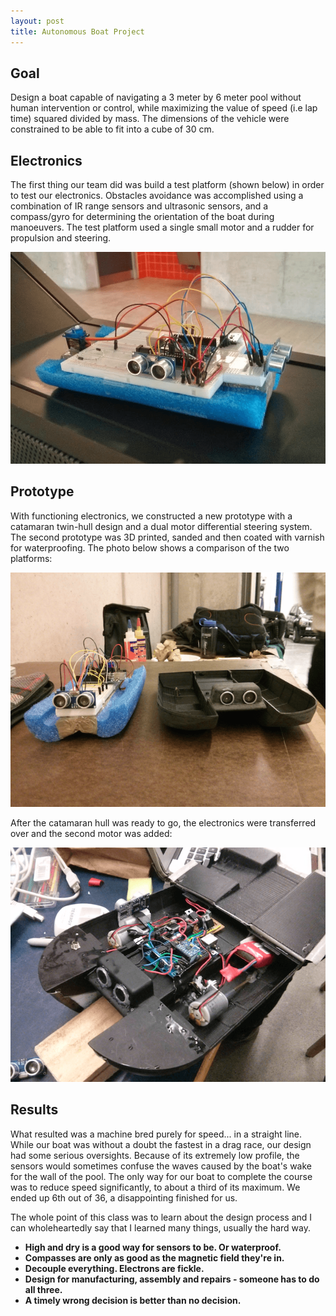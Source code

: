 ```yaml
---
layout: post
title: Autonomous Boat Project
---
```


## Goal
Design a boat capable of navigating a 3 meter by 6 meter pool without human intervention or control, while maximizing the value of speed (i.e lap time) squared divided by mass. The dimensions of the vehicle were constrained to be able to fit into a cube of 30 cm.

## Electronics
The first thing our team did was build a test platform (shown below) in order to test our electronics. Obstacles avoidance was accomplished using a combination of IR range sensors and ultrasonic sensors, and a compass/gyro for determining the orientation of the boat during manoeuvers. The test platform used a single small motor and a rudder for propulsion and steering.

<img src="/assets/images/autonomous-boat/proto-hull.png" alt="Test platform"/>

## Prototype
With functioning electronics, we constructed a new prototype with a catamaran twin-hull design and a dual motor differential steering system. The second prototype was 3D printed, sanded and then coated with varnish for waterproofing. The photo below shows a comparison of the two platforms:

<img src="/assets/images/autonomous-boat/hull-comparison.png" alt="Comparing hulls"/>

After the catamaran hull was ready to go, the electronics were transferred over and the second motor was added:

<img src="/assets/images/autonomous-boat/final-electronics.png" alt="Catamaran electronics"/>

## Results
What resulted was a machine bred purely for speed... in a straight line. While our boat was without a doubt the fastest in a drag race, our design had some serious oversights. Because of its extremely low profile, the sensors would sometimes confuse the waves caused by the boat's wake for the wall of the pool. The only way for our boat to complete the course was to reduce speed significantly, to about a third of its maximum. We ended up 6th out of 36, a disappointing finished for us.

The whole point of this class was to learn about the design process and I can wholeheartedly say that I learned many things, usually the hard way.

* **High and dry is a good way for sensors to be. Or waterproof.**
* **Compasses are only as good as the magnetic field they're in.**
* **Decouple everything. Electrons are fickle.**
* **Design for manufacturing, assembly and repairs - someone has to do all three.**
* **A timely wrong decision is better than no decision.**
